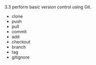 3.3  perform basic version control using Git.

- clone
- push
- pull
- commit
- add
- checkout
- branch
- tag
- gitignore
